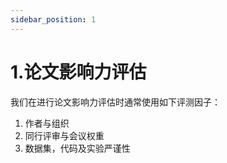 ```yaml
---
sidebar_position: 1
---
```


# 1.论文影响力评估

我们在进行论文影响力评估时通常使用如下评测因子：

1. 作者与组织
2. 同行评审与会议权重
3. 数据集，代码及实验严谨性